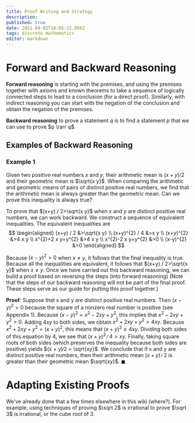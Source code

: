 ```yaml
---
title: Proof Writing and Strategy
description: 
published: true
date: 2021-04-02T18:05:22.056Z
tags: discrete-mathematics
editor: markdown
---
```


# Forward and Backward Reasoning
**Forward reasoning** is starting with the premises, and using the premises together with axioms and known theorems to take a sequence of logically connected steps to lead to a conclusion (for a direct proof). Similarly, with indirect reasoning you can start with the negation of the conclusion and obtain the negation of the premises.

**Backward reasoning** to prove a statement $q$ is to find a statement $p$ that we can use to prove $p \rarr q$.

## Examples of Backward Reasoning
### Example 1
Given two positive real numbers $x$ and $y$, their arithmetic mean is $(x+y) / 2$ and their geometric mean is $\sqrt{x y}$. When comparing the arithmetic and geometric means of pairs of distinct positive real numbers, we find that the arithmetic mean is always greater than the geometric mean. Can we prove this inequality is always true?

To prove that $(x+y) / 2>\sqrt{x y}$ when $x$ and $y$ are distinct positive real numbers, we can work backward. We construct a sequence of equivalent inequalities. The equivalent inequalities are 
$$
\begin{aligned}
(x+y) / 2 &>\sqrt{x y} \\
(x+y)^{2} / 4 &>x y \\
(x+y)^{2} &>4 x y \\
x^{2}+2 x y+y^{2} &>4 x y \\
x^{2}-2 x y+y^{2} &>0 \\
(x-y)^{2} &>0
\end{aligned}
$$

Because $(x-y)^{2}>0$ when $x \ne y$, it follows that the final inequality is true. Because all the inequalities are equivalent, it follows that $(x+y) / 2>\sqrt{x y}$ when $x \ne y$. Once we have carried out this backward reasoning, we can build a proof based on reversing the steps (into forward reasoning) (Note that the steps of our backward reasoning will
not be part of the final proof. These steps serve as our guide for putting this proof together.)

**Proof**: Suppose that x and y are distinct positive real numbers. Then $(x − y)^2 \gt 0$ because the square of a nonzero real number is positive (see Appendix 1). Because $(x − y)^2 = x^2 − 2xy + y^2$, this implies that $x^2 − 2xy + y^2 \gt 0$. Adding $4xy$ to both sides, we obtain $x^2 + 2xy + y^2 \gt 4xy$. Because $x^2 + 2xy + y^2 = (x + y)^2$, this means that $(x + y)^2 \ge 4xy$. Dividing both sides of this equation by $4$, we see that $(x + y)^2∕4 \gt xy$. Finally, taking square roots of both sides (which preserves the inequality because both sides are positive) yields $(x + y)∕2 > \sqrt{xy}$. We conclude that if x and y are distinct positive real numbers, then their arithmetic mean $(x + y)∕2$ is greater than their geometric mean $\sqrt{xy}$. $\blacksquare$


# Adapting Existing Proofs
We've already done that a few times elsewhere in this wiki (where?). For example, using techniques of proving $\sqrt 2$ is irrational to prove $\sqrt 3$ is irrational, or the cube root of $3$.


